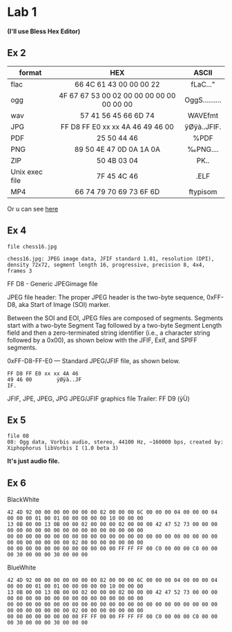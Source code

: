 # Lab 1

**(I'll use Bless Hex Editor)**


## Ex 2


| format        | 	    HEX     |	   ASCII	|
| ------------- |:-------------:|:-------------:|
| flac      	| 66 4C 61 43 00 00 00 22 | fLaC..."	|
| ogg       	| 4F 67 67 53 00 02 00 00  00 00 00 00 00 00  | OggS..........	|
| wav       	| 57 41 56 45 66 6D 74	| WAVEfmt |
| JPG			| FF D8 FF E0 xx xx 4A 46 49 46 00 | ÿØÿà..JFIF. |
| PDF 			| 25 50 44 46 | %PDF |
| PNG 			| 89 50 4E 47 0D 0A 1A 0A | ‰PNG.... |
| ZIP 			| 50 4B 03 04 | PK.. |
| Unix exec file| 7F 45 4C 46 | .ELF |
| MP4  			| 66 74 79 70 69 73 6F 6D| ftypisom|

Or u can see [here](http://www.garykessler.net/library/file_sigs.html)


## Ex 4

```
file chess16.jpg 

chess16.jpg: JPEG image data, JFIF standard 1.01, resolution (DPI), density 72x72, segment length 16, progressive, precision 8, 4x4, frames 3
```

FF D8 - Generic JPEGimage file

JPEG file header: The proper JPEG header is the two-byte sequence, 0xFF-D8, aka Start of Image (SOI) marker.

Between the SOI and EOI, JPEG files are composed of segments. Segments start with a two-byte Segment Tag followed by a
two-byte Segment Length field and then a zero-terminated string identifier (i.e., a character string followed by a 0x00), as
shown below with the JFIF, Exif, and SPIFF segments.


0xFF-D8-FF-E0 — Standard JPEG/JFIF file, as shown below.

```
FF D8 FF E0 xx xx 4A 46
49 46 00 	  	ÿØÿà..JF
IF.
```

JFIF, JPE, JPEG, JPG 	  	JPEG/JFIF graphics file
Trailer: FF D9 (ÿÙ)



## Ex 5

```
file 08
08: Ogg data, Vorbis audio, stereo, 44100 Hz, ~160000 bps, created by: Xiphophorus libVorbis I (1.0 beta 3)
```


**It's just audio file.**



## Ex 6

BlackWhite
```
42 4D 92 00 00 00 00 00 00 00 82 00 00 00 6C 00 00 00 04 00 00 00 04 00 00 00 01 00 01 00 00 00 00 00 10 00 00 00 
13 0B 00 00 13 0B 00 00 02 00 00 00 02 00 00 00 42 47 52 73 00 00 00 00 00 00 00 00 00 00 00 00 00 00 00 00 00 00 
00 00 00 00 00 00 00 00 00 00 00 00 00 00 00 00 00 00 00 00 00 00 00 00 00 00 00 00 00 00 02 00 00 00 00 00 00 00 
00 00 00 00 00 00 00 00 00 00 00 00 FF FF FF 00 C0 00 00 00 C0 00 00 00 30 00 00 00 30 00 00 00
```

BlueWhite
```
42 4D 92 00 00 00 00 00 00 00 82 00 00 00 6C 00 00 00 04 00 00 00 04 00 00 00 01 00 01 00 00 00 00 00 10 00 00 00 
13 0B 00 00 13 0B 00 00 02 00 00 00 02 00 00 00 42 47 52 73 00 00 00 00 00 00 00 00 00 00 00 00 00 00 00 00 00 00 
00 00 00 00 00 00 00 00 00 00 00 00 00 00 00 00 00 00 00 00 00 00 00 00 00 00 00 00 00 00 02 00 00 00 00 00 00 00 
00 00 00 00 00 00 00 00 FF FF 00 00 FF FF FF 00 C0 00 00 00 C0 00 00 00 30 00 00 00 30 00 00 00

```


